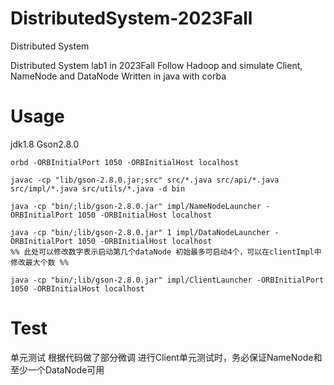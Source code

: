 # DistributedSystem-2023Fall
Distributed System

Distributed System lab1 in 2023Fall
Follow Hadoop and simulate Client, NameNode and DataNode
Written in java with corba
# Usage
jdk1.8
Gson2.8.0

```
orbd -ORBInitialPort 1050 -ORBInitialHost localhost

javac -cp "lib/gson-2.8.0.jar;src" src/*.java src/api/*.java src/impl/*.java src/utils/*.java -d bin

java -cp "bin/;lib/gson-2.8.0.jar" impl/NameNodeLauncher -ORBInitialPort 1050 -ORBInitialHost localhost

java -cp "bin/;lib/gson-2.8.0.jar" 1 impl/DataNodeLauncher -ORBInitialPort 1050 -ORBInitialHost localhost
%% 此处可以修改数字表示启动第几个dataNode 初始最多可启动4个，可以在clientImpl中修改最大个数 %%

java -cp "bin/;lib/gson-2.8.0.jar" impl/ClientLauncher -ORBInitialPort 1050 -ORBInitialHost localhost
```

# Test
单元测试
根据代码做了部分微调
进行Client单元测试时，务必保证NameNode和至少一个DataNode可用
